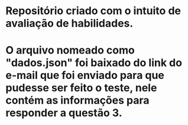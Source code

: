 # Repositório criado com o intuito de avaliação de habilidades.
# O arquivo nomeado como "dados.json" foi baixado do link do e-mail que foi enviado para que pudesse ser feito o teste, nele contém as informações para responder a questão 3.
